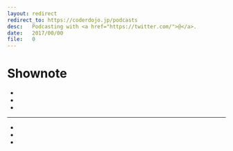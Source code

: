 ```yaml
---
layout: redirect
redirect_to: https://coderdojo.jp/podcasts
desc:   Podcasting with <a href="https://twitter.com/">@</a>.
date:   2017/00/00
file:   0
---
```


# Shownote

- []()
- []()
- []()

-----------

- []()
- []()
- []()
